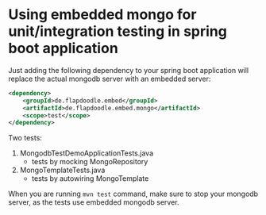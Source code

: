 # Using embedded mongo for unit/integration testing in spring boot application

Just adding the following dependency to your spring boot application will replace the actual mongodb server with an embedded server:

```xml
<dependency>
    <groupId>de.flapdoodle.embed</groupId>
    <artifactId>de.flapdoodle.embed.mongo</artifactId>
    <scope>test</scope>
</dependency>
```

Two tests:

1. MongodbTestDemoApplicationTests.java
    - tests by mocking MongoRepository
2. MongoTemplateTests.java
    - tests by autowiring MongoTemplate

When you are running `mvn test` command, make sure to stop your mongodb server, as the tests use embedded mongodb server.
